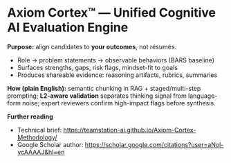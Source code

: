 # Axiom Cortex™ — Unified Cognitive AI Evaluation Engine

**Purpose:** align candidates to **your outcomes**, not résumés.

- Role → problem statements → observable behaviors (BARS baseline)
- Surfaces strengths, gaps, risk flags, mindset-fit to goals
- Produces shareable evidence: reasoning artifacts, rubrics, summaries

**How (plain English):** semantic chunking in RAG + staged/multi-step prompting; **L2-aware validation** separates thinking signal from language-form noise; expert reviewers confirm high-impact flags before synthesis.

**Further reading**
- Technical brief: https://teamstation-ai.github.io/Axiom-Cortex-Methodology/
- Google Scholar author: https://scholar.google.com/citations?user=aNol-ycAAAAJ&hl=en

